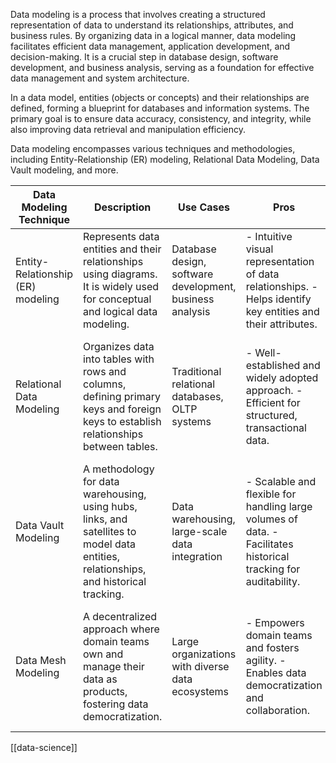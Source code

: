Data modeling is a process that involves creating a structured representation of data to understand its relationships, attributes, and business rules. By organizing data in a logical manner, data modeling facilitates efficient data management, application development, and decision-making. It is a crucial step in database design, software development, and business analysis, serving as a foundation for effective data management and system architecture.

In a data model, entities (objects or concepts) and their relationships are defined, forming a blueprint for databases and information systems. The primary goal is to ensure data accuracy, consistency, and integrity, while also improving data retrieval and manipulation efficiency.

Data modeling encompasses various techniques and methodologies, including Entity-Relationship (ER) modeling, Relational Data Modeling, Data Vault modeling, and more. 

|Data Modeling Technique|Description|Use Cases|Pros|Cons|
|---|---|---|---|---|
|Entity-Relationship (ER) modeling|Represents data entities and their relationships using diagrams. It is widely used for conceptual and logical data modeling.|Database design, software development, business analysis|- Intuitive visual representation of data relationships. - Helps identify key entities and their attributes.|- Limited scalability for complex data ecosystems. - May not capture all business rules effectively.|
|Relational Data Modeling|Organizes data into tables with rows and columns, defining primary keys and foreign keys to establish relationships between tables.|Traditional relational databases, OLTP systems|- Well-established and widely adopted approach. - Efficient for structured, transactional data.|- May become less efficient with highly complex relationships. - Limited flexibility for rapidly changing data requirements.|
|Data Vault Modeling|A methodology for data warehousing, using hubs, links, and satellites to model data entities, relationships, and historical tracking.|Data warehousing, large-scale data integration|- Scalable and flexible for handling large volumes of data. - Facilitates historical tracking for auditability.|- Requires specialized expertise for proper implementation. - Initial development costs can be higher.|
|Data Mesh Modeling|A decentralized approach where domain teams own and manage their data as products, fostering data democratization.|Large organizations with diverse data ecosystems|- Empowers domain teams and fosters agility. - Enables data democratization and collaboration.|- Requires cultural change and domain-specific expertise. - Data governance challenges in federated environments.|

[[data-science]]